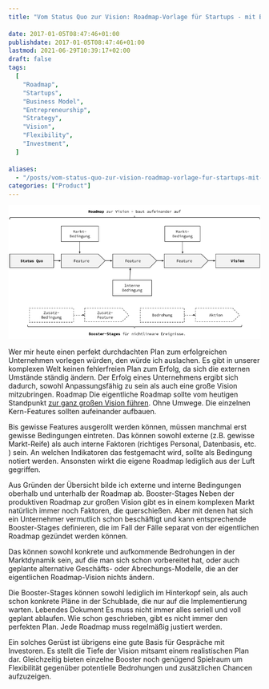 ```yaml
---
title: "Vom Status Quo zur Vision: Roadmap-Vorlage für Startups - mit Booster-Stages!"

date: 2017-01-05T08:47:46+01:00
publishdate: 2017-01-05T08:47:46+01:00
lastmod: 2021-06-29T10:39:17+02:00
draft: false
tags:
  [
    "Roadmap",
    "Startups",
    "Business Model",
    "Entrepreneurship",
    "Strategy",
    "Vision",
    "Flexibility",
    "Investment",
  ]

aliases:
  - "/posts/vom-status-quo-zur-vision-roadmap-vorlage-fur-startups-mit-booster-stages/"
categories: ["Product"]
---
```


![](2016-12-21-Roadmap.png)

Wer mir heute einen perfekt durchdachten Plan zum erfolgreichen Unternehmen vorlegen würden, den würde ich auslachen. Es gibt in unserer komplexen Welt keinen fehlerfreien Plan zum Erfolg, da sich die externen Umstände ständig ändern. Der Erfolg eines Unternehmens ergibt sich dadurch, sowohl Anpassungsfähig zu sein als auch eine große Vision mitzubringen.
Roadmap
Die eigentliche Roadmap sollte vom heutigen Standpunkt [zur ganz großen Vision führen](https://klaus-breyer.de/blog/entrepreneurship/von-der-idee-zur-vision-der-eigene-handlungsspielraum-als-sliding-window/1808). Ohne Umwege. Die einzelnen Kern-Features sollten aufeinander aufbauen.

Bis gewisse Features ausgerollt werden können, müssen manchmal erst gewisse Bedingungen eintreten. Das können sowohl externe (z.B. gewisse Markt-Reife) als auch interne Faktoren (richtiges Personal, Datenbasis, etc. ) sein. An welchen Indikatoren das festgemacht wird, sollte als Bedingung notiert werden. Ansonsten wirkt die eigene Roadmap lediglich aus der Luft gegriffen.

Aus Gründen der Übersicht bilde ich externe und interne Bedingungen oberhalb und unterhalb der Roadmap ab.
Booster-Stages
Neben der produktiven Roadmap zur großen Vision gibt es in einem komplexen Markt natürlich immer noch Faktoren, die querschießen. Aber mit denen hat sich ein Unternehmer vermutlich schon beschäftigt und kann entsprechende Booster-Stages definieren, die im Fall der Fälle separat von der eigentlichen Roadmap gezündet werden können.

Das können sowohl konkrete und aufkommende Bedrohungen in der Marktdynamik sein, auf die man sich schon vorbereitet hat, oder auch geplante alternative Geschäfts- oder Abrechungs-Modelle, die an der eigentlichen Roadmap-Vision nichts ändern.

Die Booster-Stages können sowohl lediglich im Hinterkopf sein, als auch schon konkrete Pläne in der Schublade, die nur auf die Implementierung warten.
Lebendes Dokument
Es muss nicht immer alles seriell und voll geplant ablaufen. Wie schon geschrieben, gibt es nicht immer den perfekten Plan. Jede Roadmap muss regelmäßig justiert werden.

Ein solches Gerüst ist übrigens eine gute Basis für Gespräche mit Investoren. Es stellt die Tiefe der Vision mitsamt einem realistischen Plan dar. Gleichzeitig bieten einzelne Booster noch genügend Spielraum um Flexibilität gegenüber potentielle Bedrohungen und zusätzlichen Chancen aufzuzeigen.
